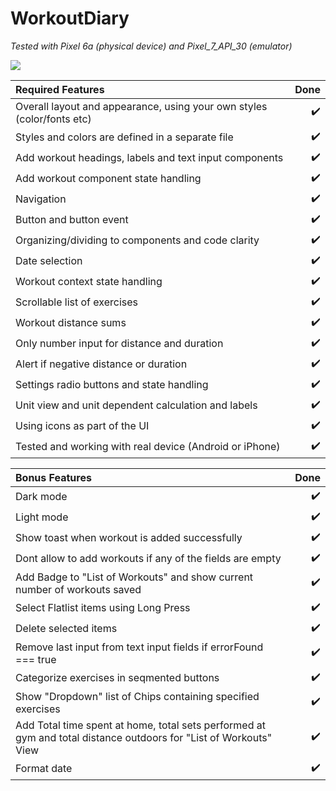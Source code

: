 # WorkoutDiary

_Tested with Pixel 6a (physical device) and Pixel_7_API_30 (emulator)_

![](https://github.com/al-lu/WorkoutDiary/blob/main/demo/WorkoutDiary.gif)

| Required Features                                                      |               Done |
| :--------------------------------------------------------------------- | -----------------: |
| Overall layout and appearance, using your own styles (color/fonts etc) | :heavy_check_mark: |
| Styles and colors are defined in a separate file                       | :heavy_check_mark: |
| Add workout headings, labels and text input components                 | :heavy_check_mark: |
| Add workout component state handling                                   | :heavy_check_mark: |
| Navigation                                                             | :heavy_check_mark: |
| Button and button event                                                | :heavy_check_mark: |
| Organizing/dividing to components and code clarity                     | :heavy_check_mark: |
| Date selection                                                         | :heavy_check_mark: |
| Workout context state handling                                         | :heavy_check_mark: |
| Scrollable list of exercises                                           | :heavy_check_mark: |
| Workout distance sums                                                  | :heavy_check_mark: |
| Only number input for distance and duration                            | :heavy_check_mark: |
| Alert if negative distance or duration                                 | :heavy_check_mark: |
| Settings radio buttons and state handling                              | :heavy_check_mark: |
| Unit view and unit dependent calculation and labels                    | :heavy_check_mark: |
| Using icons as part of the UI                                          | :heavy_check_mark: |
| Tested and working with real device (Android or iPhone)                | :heavy_check_mark: |

| Bonus Features                                                                                                    |               Done |
| :---------------------------------------------------------------------------------------------------------------- | -----------------: |
| Dark mode                                                                                                         | :heavy_check_mark: |
| Light mode                                                                                                        | :heavy_check_mark: |
| Show toast when workout is added successfully                                                                     | :heavy_check_mark: |
| Dont allow to add workouts if any of the fields are empty                                                         | :heavy_check_mark: |
| Add Badge to "List of Workouts" and show current number of workouts saved                                         | :heavy_check_mark: |
| Select Flatlist items using Long Press                                                                            | :heavy_check_mark: |
| Delete selected items                                                                                             | :heavy_check_mark: |
| Remove last input from text input fields if errorFound === true                                                   | :heavy_check_mark: |
| Categorize exercises in seqmented buttons                                                                         | :heavy_check_mark: |
| Show "Dropdown" list of Chips containing specified exercises                                                      | :heavy_check_mark: |
| Add Total time spent at home, total sets performed at gym and total distance outdoors for "List of Workouts" View | :heavy_check_mark: |
| Format date                                                                                                       | :heavy_check_mark: |
